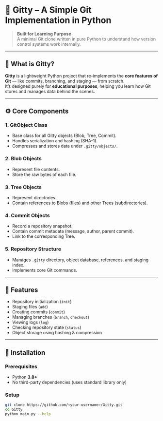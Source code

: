 # 🧩 Gitty – A Simple Git Implementation in Python

> **Built for Learning Purpose**  
> A minimal Git clone written in pure Python to understand how version control systems work internally.

---

## 📖 What is Gitty?

**Gitty** is a lightweight Python project that re-implements the **core features of Git** — like commits, branching, and staging — from scratch.  
It’s designed purely for **educational purposes**, helping you learn how Git stores and manages data behind the scenes.

---

## ⚙️ Core Components

### 1. GitObject Class
- Base class for all Gitty objects (Blob, Tree, Commit).
- Handles serialization and hashing (SHA-1).
- Compresses and stores data under `.gitty/objects/`.

### 2. Blob Objects
- Represent file contents.
- Store the raw bytes of each file.

### 3. Tree Objects
- Represent directories.
- Contain references to Blobs (files) and other Trees (subdirectories).

### 4. Commit Objects
- Record a repository snapshot.
- Contain commit metadata (message, author, parent commit).
- Link to the corresponding Tree.

### 5. Repository Structure
- Manages `.gitty` directory, object database, references, and staging index.
- Implements core Git commands.

---

## 🚀 Features

- Repository initialization (`init`)
- Staging files (`add`)
- Creating commits (`commit`)
- Managing branches (`branch`, `checkout`)
- Viewing logs (`log`)
- Checking repository state (`status`)
- Object storage using hashing & compression

---

## 🧰 Installation

### Prerequisites
- Python **3.8+**
- No third-party dependencies (uses standard library only)

### Setup

```bash
git clone https://github.com/<your-username>/Gitty.git
cd Gitty
python main.py --help
